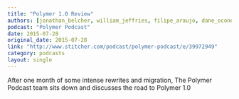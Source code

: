 ```yaml
---
title: "Polymer 1.0 Review"
authors: [jonathan_belcher, william_jeffries, filipe_araujo, dane_oconner]
podcast: "Polymer Podcast"
date: 2015-07-28
original_date: 2015-07-28
link: "http://www.stitcher.com/podcast/polymer-podcast/e/39972949"
category: podcasts
layout: single
---
```


After one month of some intense rewrites and migration, The Polymer Podcast team sits down and discusses the road to Polymer 1.0
